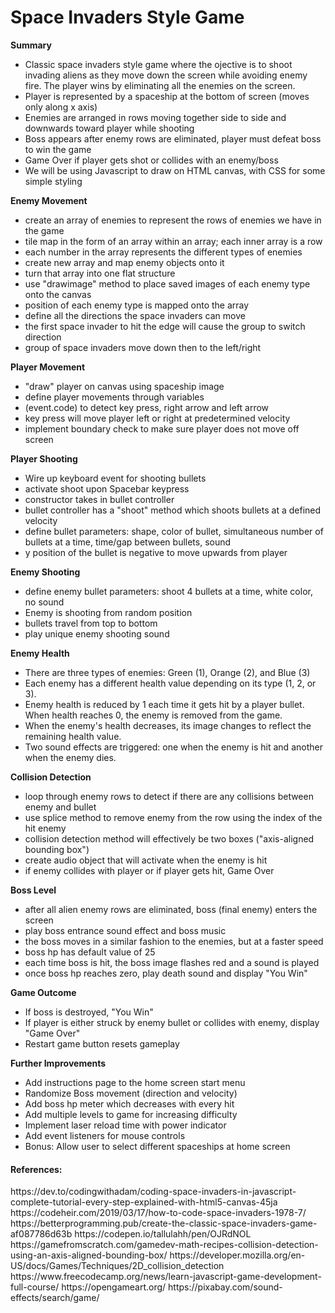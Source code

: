# Space Invaders Style Game

**Summary**
- Classic space invaders style game where the ojective is to shoot invading aliens as they move down the screen while avoiding enemy fire. The player wins by eliminating all the enemies on the screen. 
- Player is represented by a spaceship at the bottom of screen (moves only along x axis)
- Enemies are arranged in rows moving together side to side and downwards toward player while shooting
- Boss appears after enemy rows are eliminated, player must defeat boss to win the game
- Game Over if player gets shot or collides with an enemy/boss 
- We will be using Javascript to draw on HTML canvas, with CSS for some simple styling

**Enemy Movement**
- create an array of enemies to represent the rows of enemies we have in the game
- tile map in the form of an array within an array; each inner array is a row 
- each number in the array represents the different types of enemies 
- create new array and map enemy objects onto it
- turn that array into one flat structure
- use "drawimage" method to place saved images of each enemy type onto the canvas
- position of each enemy type is mapped onto the array
- define all the directions the space invaders can move
- the first space invader to hit the edge will cause the group to switch direction
- group of space invaders move down then to the left/right

**Player Movement**
- "draw" player on canvas using spaceship image
- define player movements through variables
- (event.code) to detect key press, right arrow and left arrow
- key press will move player left or right at predetermined velocity
- implement boundary check to make sure player does not move off screen

**Player Shooting** 
- Wire up keyboard event for shooting bullets
- activate shoot upon Spacebar keypress
- constructor takes in bullet controller
- bullet controller has a "shoot" method which shoots bullets at a defined velocity
- define bullet parameters: shape, color of bullet, simultaneous number of bullets at a time, 
 time/gap between bullets,  sound
- y position of the bullet is negative to move upwards from player

**Enemy Shooting**
- define enemy bullet parameters: shoot 4 bullets at a time, white color, no sound
- Enemy is shooting from random position
- bullets travel from top to bottom
- play unique enemy shooting sound

**Enemy Health**
- There are three types of enemies: Green (1), Orange (2), and Blue (3)
- Each enemy has a different health value depending on its type (1, 2, or 3).
- Enemy health is reduced by 1 each time it gets hit by a player bullet. When health reaches 0, the enemy is removed from the game.
- When the enemy's health decreases, its image changes to reflect the remaining health value.
- Two sound effects are triggered: one when the enemy is hit and another when the enemy dies.

**Collision Detection**
- loop through enemy rows to detect if there are any collisions between enemy and bullet
- use splice method to remove enemy from the row using the index of the hit enemy
- collision detection method will effectively be two boxes ("axis-aligned bounding box")
- create audio object that will activate when the enemy is hit
- if enemy collides with player or if player gets hit, Game Over

**Boss Level**
- after all alien enemy rows are eliminated, boss (final enemy) enters the screen
- play boss entrance sound effect and boss music
- the boss moves in a similar fashion to the enemies, but at a faster speed
- boss hp has default value of 25
- each time boss is hit, the boss image flashes red and a sound is played
- once boss hp reaches zero, play death sound and display "You Win"

**Game Outcome**
- If boss is destroyed, "You Win"
- If player is either struck by enemy bullet or collides with enemy, display "Game Over"
- Restart game button resets gameplay

**Further Improvements**
- Add instructions page to the home screen start menu
- Randomize Boss movement (direction and velocity)
- Add boss hp meter which decreases with every hit
- Add multiple levels to game for increasing difficulty 
- Implement laser reload time with power indicator
- Add event listeners for mouse controls
- Bonus: Allow user to select different spaceships at home screen

<h4>References:</h4>
https://dev.to/codingwithadam/coding-space-invaders-in-javascript-complete-tutorial-every-step-explained-with-html5-canvas-45ja
https://codeheir.com/2019/03/17/how-to-code-space-invaders-1978-7/
https://betterprogramming.pub/create-the-classic-space-invaders-game-af087786d63b
https://codepen.io/tallulahh/pen/OJRdNOL
https://gamefromscratch.com/gamedev-math-recipes-collision-detection-using-an-axis-aligned-bounding-box/
https://developer.mozilla.org/en-US/docs/Games/Techniques/2D_collision_detection
https://www.freecodecamp.org/news/learn-javascript-game-development-full-course/
https://opengameart.org/
https://pixabay.com/sound-effects/search/game/
